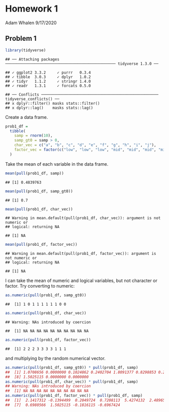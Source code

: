 Homework 1
================
Adam Whalen
9/17/2020

## Problem 1

``` r
library(tidyverse)
```

    ## ── Attaching packages ───────────────────────────────────────────────── tidyverse 1.3.0 ──

    ## ✓ ggplot2 3.3.2     ✓ purrr   0.3.4
    ## ✓ tibble  3.0.3     ✓ dplyr   1.0.2
    ## ✓ tidyr   1.1.2     ✓ stringr 1.4.0
    ## ✓ readr   1.3.1     ✓ forcats 0.5.0

    ## ── Conflicts ──────────────────────────────────────────────────── tidyverse_conflicts() ──
    ## x dplyr::filter() masks stats::filter()
    ## x dplyr::lag()    masks stats::lag()

Create a data frame.

``` r
prob1_df = 
  tibble(
    samp = rnorm(10),
    samp_gt0 = samp > 0,
    char_vec = c("a", "b", "c", "d", "e", "f", "g", "h", "i", "j"),
    factor_vec = factor(c("low", "low", "low", "mid", "mid", "mid", "mid", "hi", "hi", "hi"))
  )
```

Take the mean of each variable in the data frame.

``` r
mean(pull(prob1_df, samp))
```

    ## [1] 0.4839763

``` r
mean(pull(prob1_df, samp_gt0))
```

    ## [1] 0.7

``` r
mean(pull(prob1_df, char_vec))
```

    ## Warning in mean.default(pull(prob1_df, char_vec)): argument is not numeric or
    ## logical: returning NA

    ## [1] NA

``` r
mean(pull(prob1_df, factor_vec))
```

    ## Warning in mean.default(pull(prob1_df, factor_vec)): argument is not numeric or
    ## logical: returning NA

    ## [1] NA

I can take the mean of numeric and logical variables, but not character
or factor. Try converting to numeric:

``` r
as.numeric(pull(prob1_df, samp_gt0))
```

    ##  [1] 1 0 1 1 1 1 1 1 0 0

``` r
as.numeric(pull(prob1_df, char_vec))
```

    ## Warning: NAs introduced by coercion

    ##  [1] NA NA NA NA NA NA NA NA NA NA

``` r
as.numeric(pull(prob1_df, factor_vec))
```

    ##  [1] 2 2 2 3 3 3 3 1 1 1

and multiplying by the random numerical vector.

``` r
as.numeric(pull(prob1_df, samp_gt0)) * pull(prob1_df, samp)
##  [1] 1.0708656 0.0000000 0.1024862 0.2402704 1.8091377 0.8298853 0.2326855
##  [8] 1.5025115 0.0000000 0.0000000
as.numeric(pull(prob1_df, char_vec)) * pull(prob1_df, samp)
## Warning: NAs introduced by coercion
##  [1] NA NA NA NA NA NA NA NA NA NA
as.numeric(pull(prob1_df, factor_vec)) * pull(prob1_df, samp)
##  [1]  2.1417312 -0.1394499  0.2049724  0.7208113  5.4274132  2.4896559
##  [7]  0.6980566  1.5025115 -0.1816115 -0.6967424
```
